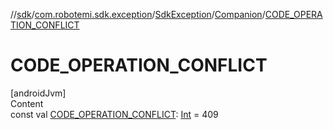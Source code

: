 //[sdk](../../../../index.md)/[com.robotemi.sdk.exception](../../index.md)/[SdkException](../index.md)/[Companion](index.md)/[CODE_OPERATION_CONFLICT](-c-o-d-e_-o-p-e-r-a-t-i-o-n_-c-o-n-f-l-i-c-t.md)



# CODE_OPERATION_CONFLICT  
[androidJvm]  
Content  
const val [CODE_OPERATION_CONFLICT](-c-o-d-e_-o-p-e-r-a-t-i-o-n_-c-o-n-f-l-i-c-t.md): [Int](https://kotlinlang.org/api/latest/jvm/stdlib/kotlin/-int/index.html) = 409  



